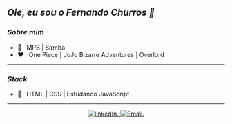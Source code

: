 ## *Oie, eu sou o Fernando Churros 👋*

### *Sobre mim*

- 🎵 &nbsp; MPB | Samba
- ❤️ &nbsp; One Piece | JoJo Bizarre Adventures | Overlord

---

### *Stack*

- 🎁 &nbsp; HTML | CSS | Estudando JavaScript

---

<p align=center>
<a href="c">
<img src="https://img.shields.io/badge/LinkedIn-Fernando%20Churros-ff69b4?style=plastic&logo=LinkedIn&logoWidth=20" alt="linkedIn."/>
</a> 

<a href="mailto:kappapridelgbt@gmail.com">
<img src="https://img.shields.io/badge/Email-kappapridelgbt%40gmail.com-ff69b4?style=plastic&logo=Gmail&logoWidth=20" alt="Email."/>
</a>
</p>

<!--
**FernandoChurros/FernandoChurros** is a ✨ _special_ ✨ repository because its `README.md` (this file) appears on your GitHub profile.

Here are some ideas to get you started:

- 🔭 I’m currently working on ...
- 🌱 I’m currently learning ...
- 👯 I’m looking to collaborate on ...
- 🤔 I’m looking for help with ...
- 💬 Ask me about ...
- 📫 How to reach me: ...
- 😄 Pronouns: ...
- 
- ⚡ Fun fact: ...
-->
